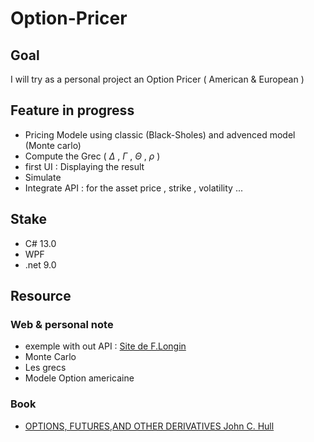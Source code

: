 # Option-Pricer

## Goal 

I will try as a personal project an Option Pricer ( American &amp; European ) 


## Feature in progress 

- Pricing Modele using classic (Black-Sholes) and advenced model (Monte carlo)
- Compute the Grec ( $\Delta$ , $\Gamma$ , $\Theta$ , $\rho$ )
- first UI : Displaying the result 
- Simulate
- Integrate API : for the asset price , strike ,  volatility ...

## Stake

- C# 13.0
- WPF
- .net 9.0


## Resource
### Web & personal note
- exemple with out API : [Site de F.Longin](https://www.longin.fr/Ressources_Outils/Pricers/Actions/Call_put_standards_dividendes_continus/options_standards_actions_calls_puts_pricer.php)
- Monte Carlo
- Les grecs
- Modele Option americaine

### Book
  
- [OPTIONS, FUTURES,AND OTHER DERIVATIVES John C. Hull](http://lib.ysu.am/disciplines_bk/2b66030e0dd4c77b2bda437f6c1e5e66.pdf)




